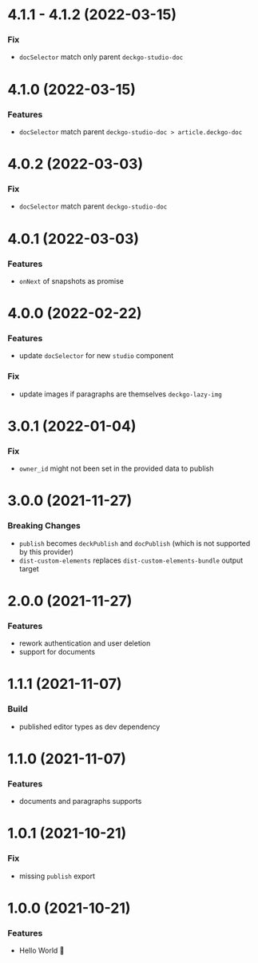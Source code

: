 # 4.1.1 - 4.1.2 (2022-03-15)

### Fix

- `docSelector` match only parent `deckgo-studio-doc`

# 4.1.0 (2022-03-15)

### Features

- `docSelector` match parent `deckgo-studio-doc > article.deckgo-doc`

# 4.0.2 (2022-03-03)

### Fix

- `docSelector` match parent `deckgo-studio-doc`

# 4.0.1 (2022-03-03)

### Features

- `onNext` of snapshots as promise

# 4.0.0 (2022-02-22)

### Features

- update `docSelector` for new `studio` component

### Fix

- update images if paragraphs are themselves `deckgo-lazy-img`

# 3.0.1 (2022-01-04)

### Fix

- `owner_id` might not been set in the provided data to publish

# 3.0.0 (2021-11-27)

### Breaking Changes

- `publish` becomes `deckPublish` and `docPublish` (which is not supported by this provider)
- `dist-custom-elements` replaces `dist-custom-elements-bundle` output target

# 2.0.0 (2021-11-27)

### Features

- rework authentication and user deletion
- support for documents

# 1.1.1 (2021-11-07)

### Build

- published editor types as dev dependency

# 1.1.0 (2021-11-07)

### Features

- documents and paragraphs supports

# 1.0.1 (2021-10-21)

### Fix

- missing `publish` export

# 1.0.0 (2021-10-21)

### Features

- Hello World 👋
